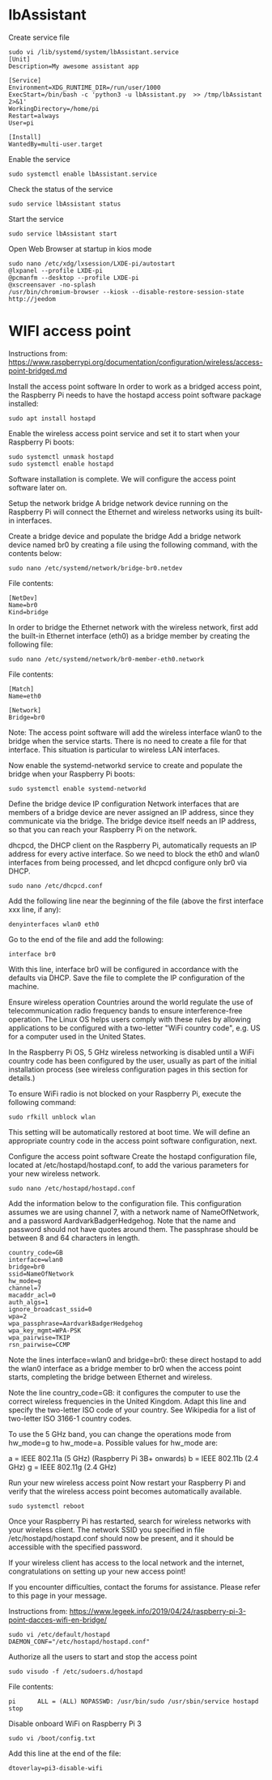 # lbAssistant

Create service file
```shell
sudo vi /lib/systemd/system/lbAssistant.service
[Unit]
Description=My awesome assistant app

[Service]
Environment=XDG_RUNTIME_DIR=/run/user/1000
ExecStart=/bin/bash -c 'python3 -u lbAssistant.py  >> /tmp/lbAssistant 2>&1'
WorkingDirectory=/home/pi
Restart=always
User=pi

[Install]
WantedBy=multi-user.target
```
Enable the service
```shel
sudo systemctl enable lbAssistant.service
```
Check the status of the service
```shell
sudo service lbAssistant status
```
Start the service
```shell
sudo service lbAssistant start
```
Open Web Browser at startup in kios mode
```shell
sudo nano /etc/xdg/lxsession/LXDE-pi/autostart
@lxpanel --profile LXDE-pi
@pcmanfm --desktop --profile LXDE-pi
@xscreensaver -no-splash
/usr/bin/chromium-browser --kiosk --disable-restore-session-state http://jeedom
```

# WIFI access point

Instructions from: https://www.raspberrypi.org/documentation/configuration/wireless/access-point-bridged.md

Install the access point software
In order to work as a bridged access point, the Raspberry Pi needs to have the hostapd access point software package installed:
```shell
sudo apt install hostapd
```
Enable the wireless access point service and set it to start when your Raspberry Pi boots:
```shell
sudo systemctl unmask hostapd
sudo systemctl enable hostapd
```
Software installation is complete. We will configure the access point software later on.


Setup the network bridge
A bridge network device running on the Raspberry Pi will connect the Ethernet and wireless networks using its built-in interfaces.

Create a bridge device and populate the bridge
Add a bridge network device named br0 by creating a file using the following command, with the contents below:
```shell
sudo nano /etc/systemd/network/bridge-br0.netdev
```
File contents:
```shell
[NetDev]
Name=br0
Kind=bridge
```
In order to bridge the Ethernet network with the wireless network, first add the built-in Ethernet interface (eth0) as a bridge member by creating the following file:
```shell
sudo nano /etc/systemd/network/br0-member-eth0.network
```
File contents:
```shell
[Match]
Name=eth0

[Network]
Bridge=br0
```
Note: The access point software will add the wireless interface wlan0 to the bridge when the service starts. There is no need to create a file for that interface. This situation is particular to wireless LAN interfaces.

Now enable the systemd-networkd service to create and populate the bridge when your Raspberry Pi boots:
```shell
sudo systemctl enable systemd-networkd
```
Define the bridge device IP configuration
Network interfaces that are members of a bridge device are never assigned an IP address, since they communicate via the bridge. The bridge device itself needs an IP address, so that you can reach your Raspberry Pi on the network.

dhcpcd, the DHCP client on the Raspberry Pi, automatically requests an IP address for every active interface. So we need to block the eth0 and wlan0 interfaces from being processed, and let dhcpcd configure only br0 via DHCP.
```shell
sudo nano /etc/dhcpcd.conf
```
Add the following line near the beginning of the file (above the first interface xxx line, if any):
```shell
denyinterfaces wlan0 eth0
```
Go to the end of the file and add the following:
```shell
interface br0
```
With this line, interface br0 will be configured in accordance with the defaults via DHCP. Save the file to complete the IP configuration of the machine.


Ensure wireless operation
Countries around the world regulate the use of telecommunication radio frequency bands to ensure interference-free operation. The Linux OS helps users comply with these rules by allowing applications to be configured with a two-letter "WiFi country code", e.g. US for a computer used in the United States.

In the Raspberry Pi OS, 5 GHz wireless networking is disabled until a WiFi country code has been configured by the user, usually as part of the initial installation process (see wireless configuration pages in this section for details.)

To ensure WiFi radio is not blocked on your Raspberry Pi, execute the following command:
```shell
sudo rfkill unblock wlan
```
This setting will be automatically restored at boot time. We will define an appropriate country code in the access point software configuration, next.


Configure the access point software
Create the hostapd configuration file, located at /etc/hostapd/hostapd.conf, to add the various parameters for your new wireless network.
```shell
sudo nano /etc/hostapd/hostapd.conf
```
Add the information below to the configuration file. This configuration assumes we are using channel 7, with a network name of NameOfNetwork, and a password AardvarkBadgerHedgehog. Note that the name and password should not have quotes around them. The passphrase should be between 8 and 64 characters in length.
```shell
country_code=GB
interface=wlan0
bridge=br0
ssid=NameOfNetwork
hw_mode=g
channel=7
macaddr_acl=0
auth_algs=1
ignore_broadcast_ssid=0
wpa=2
wpa_passphrase=AardvarkBadgerHedgehog
wpa_key_mgmt=WPA-PSK
wpa_pairwise=TKIP
rsn_pairwise=CCMP
```
Note the lines interface=wlan0 and bridge=br0: these direct hostapd to add the wlan0 interface as a bridge member to br0 when the access point starts, completing the bridge between Ethernet and wireless.

Note the line country_code=GB: it configures the computer to use the correct wireless frequencies in the United Kingdom. Adapt this line and specify the two-letter ISO code of your country. See Wikipedia for a list of two-letter ISO 3166-1 country codes.

To use the 5 GHz band, you can change the operations mode from hw_mode=g to hw_mode=a. Possible values for hw_mode are:

a = IEEE 802.11a (5 GHz) (Raspberry Pi 3B+ onwards)
b = IEEE 802.11b (2.4 GHz)
g = IEEE 802.11g (2.4 GHz)

Run your new wireless access point
Now restart your Raspberry Pi and verify that the wireless access point becomes automatically available.
```shell
sudo systemctl reboot
```
Once your Raspberry Pi has restarted, search for wireless networks with your wireless client. The network SSID you specified in file /etc/hostapd/hostapd.conf should now be present, and it should be accessible with the specified password.

If your wireless client has access to the local network and the internet, congratulations on setting up your new access point!

If you encounter difficulties, contact the forums for assistance. Please refer to this page in your message.

Instructions from: https://www.legeek.info/2019/04/24/raspberry-pi-3-point-dacces-wifi-en-bridge/

```shell
sudo vi /etc/default/hostapd
DAEMON_CONF="/etc/hostapd/hostapd.conf"
```

Authorize all the users to start and stop the access point
```shell
sudo visudo -f /etc/sudoers.d/hostapd
```
File contents:
```shell
pi      ALL = (ALL) NOPASSWD: /usr/bin/sudo /usr/sbin/service hostapd stop
```

Disable onboard WiFi on Raspberry Pi 3
```shell
sudo vi /boot/config.txt
```
Add this line at the end of the file:
```shell
dtoverlay=pi3-disable-wifi
```
